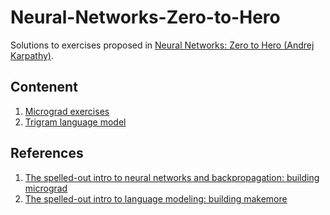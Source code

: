 # Neural-Networks-Zero-to-Hero

Solutions to exercises proposed in [Neural Networks: Zero to Hero (Andrej Karpathy)](https://www.youtube.com/playlist?list=PLAqhIrjkxbuWI23v9cThsA9GvCAUhRvKZ).

## Contenent

1. [Micrograd exercises](https://github.com/Matjaz12/Neural-Networks-Zero-to-Hero/blob/main/micrograd.ipynb)
2. [Trigram language model](https://github.com/Matjaz12/Neural-Networks-Zero-to-Hero/blob/main/trigram_language_model.ipynb)


## References

1. [The spelled-out intro to neural networks and backpropagation: building micrograd](https://www.youtube.com/watch?v=VMj-3S1tku0&list=PLAqhIrjkxbuWI23v9cThsA9GvCAUhRvKZ&index=1&ab_channel=AndrejKarpathy)
2. [The spelled-out intro to language modeling: building makemore](https://www.youtube.com/watch?v=PaCmpygFfXo&list=PLAqhIrjkxbuWI23v9cThsA9GvCAUhRvKZ&index=2&ab_channel=AndrejKarpathy)
